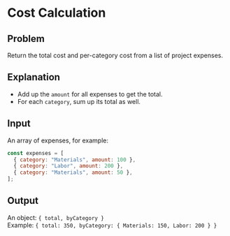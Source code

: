 # Cost Calculation

## Problem

Return the total cost and per-category cost from a list of project expenses.

## Explanation

- Add up the `amount` for all expenses to get the total.
- For each `category`, sum up its total as well.

## Input

An array of expenses, for example:

```js
const expenses = [
  { category: "Materials", amount: 100 },
  { category: "Labor", amount: 200 },
  { category: "Materials", amount: 50 },
];
```

## Output

An object: `{ total, byCategory }`  
Example: `{ total: 350, byCategory: { Materials: 150, Labor: 200 } }`
